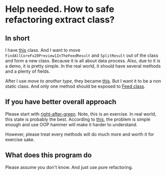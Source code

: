 # Help needed. How to safe refactoring extract class? 

## In short

I have [this](https://github.com/wli3/NeedHelpSafeExtractClass/blob/122b728c201d0241e69de58217ba34c79b61caa7/FeedChecker/Feed.cs) class. And I want to move `FindAllCoreFx20Preview1InTheFeedResult` and `SplitResult` out of the class and form a new class. Because it is all about data process. Also, due to it is a demo, it is pretty simple. In the real world, it should have several methods and a plenty of fields.

After I use _move to another type_, they became [this](https://github.com/wli3/NeedHelpSafeExtractClass/blob/master/FeedChecker/FeedParser.cs). But I want it to be a non static class. And only one method should be exposed to [Feed class](https://github.com/wli3/NeedHelpSafeExtractClass/blob/master/FeedChecker/Feed.cs).

## If you have better overall approach

Please start with [right-after-green](https://github.com/wli3/NeedHelpSafeExtractClass/tree/right-after-green). Note, this is an exercise. In real world, this state is probably the best. According to [this](https://www.sandimetz.com/blog/2017/9/13/breaking-up-the-behemoth), the problem is simple enough and use OOP hammer will make it harder to understand.

However, please treat every methods will do much more and worth it for exercise sake.

## What does this program do

Please assume you don't know. And just use pure refactoring.